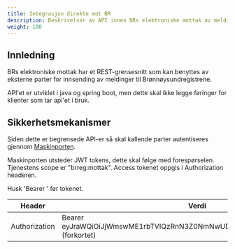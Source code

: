 ```yaml
---
title: Integrasjon direkte mot BR
description: Beskrivelser av API innen BRs elektroniske mottak av meldinger
weight: 100
---
```


## Innledning
BRs elektroniske mottak har et REST-grensesnitt som kan benyttes av eksterne parter for innsending av meldinger til Brønnøysundregistrene. 

API'et er utviklet i java og spring boot, men dette skal ikke legge føringer for klienter som tar api'et i bruk.

## Sikkerhetsmekanismer

Siden dette er begrensede API-er så skal kallende parter autentiseres gjennom [Maskinporten](https://difi.github.io/idporten-oidc-dokumentasjon/oidc_guide_maskinporten.html).

Maskinporten utsteder JWT tokens, dette skal følge med forespørselen. Tjenestens scope er "brreg:mottak". Access tokenet oppgis i Authorization headeren.

Husk 'Bearer ' før tokenet. 

|Header        | Verdi                                                                              |
|--------------|------------------------------------------------------------------------------------|
|Authorization | Bearer eyJraWQiOiJjWmswME1rbTVIQzRnN3Z0NmNwUDVGSFpMS0pzdzhmQkFJdUZi... (forkortet) |

